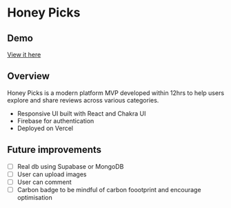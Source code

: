 # Honey Picks

## Demo

[View it here](https://honey-picks.vercel.app/)

## Overview

Honey Picks is a modern platform MVP developed within 12hrs to help users explore and share reviews across various categories.

- Responsive UI built with React and Chakra UI
- Firebase for authentication
- Deployed on Vercel

## Future improvements

- [ ] Real db using Supabase or MongoDB
- [ ] User can upload images
- [ ] User can comment
- [ ] Carbon badge to be mindful of carbon foootprint and encourage optimisation
